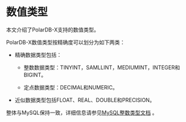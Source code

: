 # 数值类型 

本文介绍了PolarDB-X支持的数值类型。

PolarDB-X数值类型按精确度可以划分为如下两类：

* 精确数据类型包括：
  * 整数数据类型：TINYINT，SAMLLINT，MEDIUMINT，INTEGER和BIGINT。
  
  * 定点数据类型：DECIMAL和NUMERIC。
  
  
  
* 近似数据类型包括FLOAT、REAL、DOUBLE和PRECISION。




整体与MySQL保持一致，详细信息请参见[MySQL整数类型文档](https://dev.mysql.com/doc/refman/5.7/en/numeric-types.html) 。
